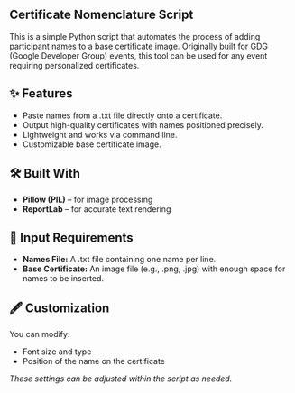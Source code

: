 ## Certificate Nomenclature Script
This is a simple Python script that automates the process of adding participant names to a base certificate image. Originally built for GDG (Google Developer Group) events, this tool can be used for any event requiring personalized certificates.

## ✨ Features
- Paste names from a .txt file directly onto a certificate.
- Output high-quality certificates with names positioned precisely.
- Lightweight and works via command line.
- Customizable base certificate image.

## 🛠️ Built With
- **Pillow (PIL)** – for image processing
- **ReportLab** – for accurate text rendering

## 📁 Input Requirements
- **Names File:** A .txt file containing one name per line.
- **Base Certificate:** An image file (e.g., .png, .jpg) with enough space for names to be inserted.

## 🖋️ Customization
You can modify:
- Font size and type
- Position of the name on the certificate

*These settings can be adjusted within the script as needed.*
